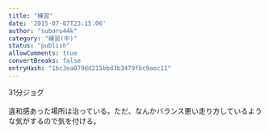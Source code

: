 ```yaml
---
title: "練習"
date: '2015-07-07T23:15:06'
author: "subaru44k"
category: "練習(中)"
status: "publish"
allowComments: true
convertBreaks: false
entryHash: "1bc3ea079dd215bbd3b3479fbc9aec11"
---
```

31分ジョグ<br>
<br>
違和感あった場所は治っている。ただ、なんかバランス悪い走り方しているような気がするので気を付ける。
